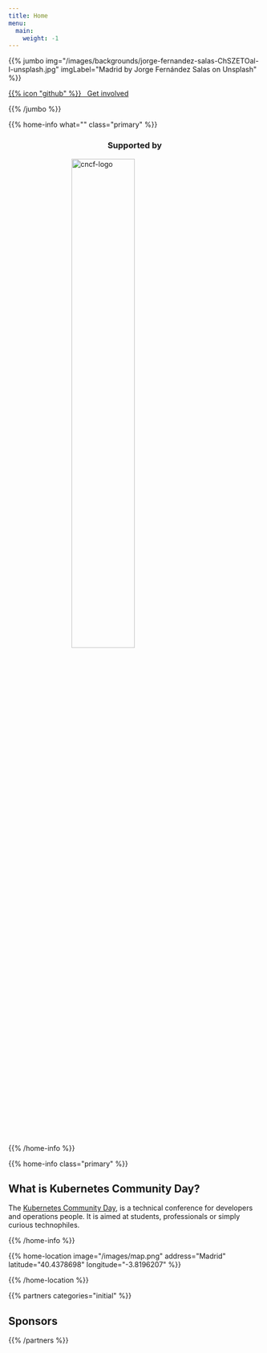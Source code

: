 ```yaml
---
title: Home
menu:
  main:
    weight: -1
---
```


{{% jumbo img="/images/backgrounds/jorge-fernandez-salas-ChSZETOal-I-unsplash.jpg" imgLabel="Madrid by Jorge Fernández Salas on Unsplash" %}}

<a class="btn primary btn-lg" style="margin-top: 1em;" href="https://github.com/cncf/kubernetes-community-days/issues/231" target="_blank">
  {{% icon "github" %}}
  &nbsp; Get involved
</a>

{{% /jumbo %}}

<!-- CNCF LOGO -->
{{% home-info what="" class="primary" %}}

<h3 style="text-align:center;">Supported by</h2>
<img src="/images/logos/cncf-white.png" alt="cncf-logo" style="width:50%;margin-left:auto;margin-right:auto;display: block;"/>

{{% /home-info %}}

<!-- INFO -->
{{% home-info class="primary" %}}

## What is Kubernetes Community Day?

The [Kubernetes Community Day](https://kubernetescommunitydays.org/), is a technical conference for developers and operations people. It is aimed at students, professionals or simply curious technophiles.

{{% /home-info %}}

<!-- THE MAP -->
{{% home-location
  image="/images/map.png"
  address="Madrid"
  latitude="40.4378698"
  longitude="-3.8196207"
%}}

{{% /home-location %}}

<!-- THE SPONSORS -->
{{% partners categories="initial" %}}

## Sponsors

{{% /partners %}}
